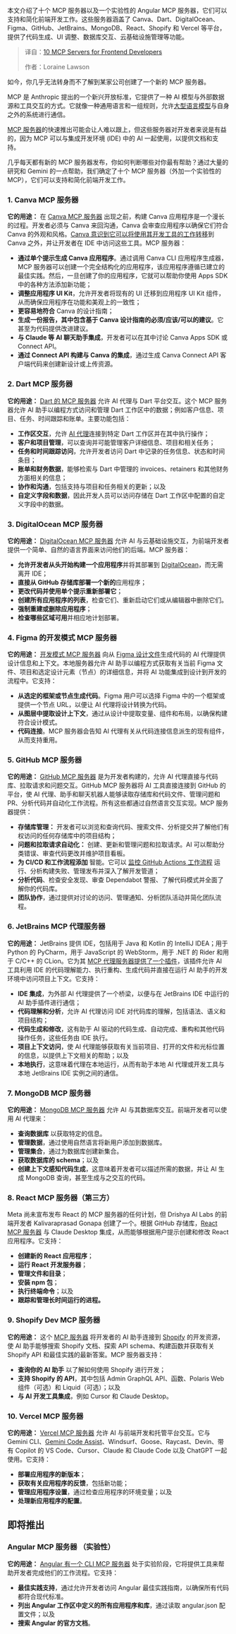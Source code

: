 
<!--
title: 前端开发者的十大 MCP 服务器
cover: https://cdn.thenewstack.io/media/2025/09/d0dccb4d-mcp_servers_for_frontend.jpg
summary: 本文介绍了十个 MCP 服务器以及一个实验性的 Angular MCP 服务器，它们可以支持和简化前端开发工作。这些服务器涵盖了 Canva、Dart、DigitalOcean、Figma、GitHub、JetBrains、MongoDB、React、Shopify 和 Vercel 等平台， 提供了代码生成、UI 调整、数据库交互、云基础设施管理等功能。
-->

本文介绍了十个 MCP 服务器以及一个实验性的 Angular MCP 服务器，它们可以支持和简化前端开发工作。这些服务器涵盖了 Canva、Dart、DigitalOcean、Figma、GitHub、JetBrains、MongoDB、React、Shopify 和 Vercel 等平台， 提供了代码生成、UI 调整、数据库交互、云基础设施管理等功能。

> 译自：[10 MCP Servers for Frontend Developers](https://thenewstack.io/10-mcp-servers-for-frontend-developers/)
> 
> 作者：Loraine Lawson

如今，你几乎无法转身而不了解到某家公司创建了一个新的 MCP 服务器。

MCP 是 Anthropic 提出的一个新兴开放标准，它提供了一种 AI 模型与外部数据源和工具交互的方式。它就像一种通用语言和一组规则，允许[大型语言模型](https://thenewstack.io/7-guiding-principles-for-working-with-llms/)与自身之外的系统进行通信。

[MCP 服务器](https://thenewstack.io/15-best-practices-for-building-mcp-servers-in-production/)的快速推出可能会让人难以跟上，但这些服务器对开发者来说是有益的，因为 MCP 可以与集成开发环境 (IDE) 中的 AI 一起使用，以提供文档和支持。

几乎每天都有新的 MCP 服务器发布，你如何判断哪些对你最有帮助？通过大量的研究和 Gemini 的一点帮助，我们确定了十个 MCP 服务器（外加一个实验性的 MCP），它们可以支持和简化前端开发工作。

### 1. Canva MCP 服务器

**它的用途：** 在 [Canva MCP 服务器](https://www.canva.dev/docs/apps/mcp-server/) 出现之前，构建 Canva 应用程序是一个漫长的过程。开发者必须与 Canva 来回沟通，Canva 会审查应用程序以确保它们符合 Canva 的外观和风格。[Canva 意识到它可以将使用其开发工具的工作转移](https://thenewstack.io/why-canva-chose-mcp-server-over-ai-agent-for-app-developers/)到 Canva 之外，并让开发者在 IDE 中访问这些工具。MCP 服务器：

* **通过单个提示生成 Canva 应用程序**。通过调用 Canva CLI 应用程序生成器，MCP 服务器可以创建一个完全结构化的应用程序，该应用程序遵循已建立的最佳实践。然后，一旦创建了你的应用程序，它就可以帮助你使用 Apps SDK 中的各种方法添加新功能；
* **调整应用程序 UI Kit**，允许开发者将现有的 UI 迁移到应用程序 UI Kit 组件，从而确保应用程序在功能和美观上的一致性；
* **更容易地符合** Canva 的设计指南；
* **生成一份报告，其中包含基于 Canva 设计指南的必须/应该/可以的建议**。它甚至为代码提供改进建议。
* **与 Claude 等 AI 聊天助手集成**，开发者可以在其中讨论 Canva Apps SDK 或 Connect API。
* **通过 Connect API 构建与 Canva 的集成**，通过生成 Canva Connect API 客户端代码来创建新设计或上传资源。

### 2. Dart MCP 服务器

**它的用途：** [Dart 的 MCP 服务器](https://www.postman.com/getmcp/public-mcp-servers/collection/6823c17166acdcf3d75b5048) 允许 AI 代理与 Dart 平台交互。这个 MCP 服务器允许 AI 助手以编程方式访问和管理 Dart 工作区中的数据；例如客户信息、项目、任务、时间跟踪和账单。主要功能包括：

* **工作区交互**，允许 [AI 代理](https://thenewstack.io/4-reasons-agentic-ai-is-failing/)连接到特定 Dart 工作区并在其中执行操作；
* **客户和项目管理**，可以查询并可能管理客户详细信息、项目和相关任务；
* **任务和时间跟踪访问**，允许开发者访问 Dart 中记录的任务信息、状态和时间条目；
* **账单和财务数据**，能够检索与 Dart 中管理的 invoices、retainers 和其他财务方面相关的信息；
* **协作和沟通**，包括支持与项目和任务相关的更新；以及
* **自定义字段和数据**，因此开发人员可以访问存储在 Dart 工作区中配置的自定义字段中的数据。

### 3. DigitalOcean MCP 服务器

**它的用途：** [DigitalOcean MCP 服务器](https://www.digitalocean.com/community/tutorials/control-apps-using-mcp-server) 允许 AI 与云基础设施交互，为前端开发者提供一个简单、自然的语言界面来访问他们的后端。MCP 服务器：

* **允许开发者从头开始构建一个应用程序**并将其部署到 [DigitalOcean](https://thenewstack.io/tutorial-a-gitops-deployment-with-flux-on-digitalocean-kubernetes/)，而无需离开 IDE；
* **直接从 GitHub 存储库部署一个新的**应用程序；
* **更改代码并使用单个提示重新部署它**；
* **创建所有应用程序的列表**，检查它们、重新启动它们或从编辑器中删除它们。
* **强制重建或删除应用程序**；
* **检查哪些区域可用**并相应地计划部署。

### 4. Figma 的开发模式 MCP 服务器

**它的用途：** [开发模式 MCP 服务器](https://www.postman.com/getmcp/public-mcp-servers/collection/6866ec3e48ab75becd41a29a) 向从 [Figma 设计文件](https://thenewstack.io/new-figma-plug-in-converts-design-to-angular-react-native/)生成代码的 AI 代理提供设计信息和上下文。本地服务器允许 AI 助手以编程方式获取有关当前 Figma 文件、项目和选定设计元素（节点）的详细信息，并将 AI 功能集成到设计到开发的流程中。它支持：

* **从选定的框架或节点生成代码**。Figma 用户可以选择 Figma 中的一个框架或提供一个节点 URL，以便让 AI 代理将设计转换为代码。
* **从图层中提取设计上下文**，通过从设计中提取变量、组件和布局，以确保构建符合设计模式。
* **代码连接**。MCP 服务器会告知 AI 代理有关从代码连接信息派生的现有组件，从而支持重用。

### 5. GitHub MCP 服务器

**它的用途：** [GitHub MCP 服务器](https://github.com/github/github-mcp-server) 是为开发者构建的，允许 AI 代理直接与代码库、拉取请求和问题交互。GitHub MCP 服务器将 AI 工具直接连接到 GitHub 的平台，使 AI 代理、助手和聊天机器人能够读取存储库和代码文件、管理问题和 PR、分析代码并自动化工作流程。所有这些都通过自然语言交互实现。MCP 服务器提供：

* **存储库管理：** 开发者可以浏览和查询代码、搜索文件、分析提交并了解他们有权访问的任何存储库中的项目结构；
* **问题和拉取请求自动化：** 创建、更新和管理问题和拉取请求。AI 可以帮助分类错误、审查代码更改并维护项目看板。
* **为 CI/CD 和工作流程添加** 智能。它可以 [监控 GitHub Actions 工作流程](https://thenewstack.io/the-missing-part-of-github-actions-workflows-monitoring/) 运行、分析构建失败、管理发布并深入了解开发管道；
* **分析代码**、检查安全发现、审查 Dependabot 警报、了解代码模式并全面了解你的代码库。
* **团队协作**，通过提供对讨论的访问、管理通知、分析团队活动并简化团队流程。

### 6. JetBrains MCP 代理服务器

**它的用途：** JetBrains 提供 IDE，包括用于 Java 和 Kotlin 的 IntelliJ IDEA；用于 Python 的 PyCharm，用于 JavaScript 的 WebStorm，用于 .NET 的 Rider 和用于 C/C++ 的 CLion。它为其 [MCP 代理服务器提供了一个插件](https://www.postman.com/getmcp/public-mcp-servers/collection/681e63aecb58000ecfc0317f)，该插件允许 AI 工具利用 IDE 的代码理解能力、执行重构、生成代码并直接在运行 AI 助手的开发环境中访问项目上下文。它支持：

* **IDE 集成**，为外部 AI 代理提供了一个桥梁，以便与在 JetBrains IDE 中运行的 AI 助手插件进行通信；
* **代码理解和分析**，允许 AI 代理访问 IDE 对代码库的理解，包括语法、语义和项目结构；
* **代码生成和修改**，这有助于 AI 驱动的代码生成、自动完成、重构和其他代码操作任务，这些任务由 IDE 执行。
* **项目上下文访问**，使 AI 代理能够获取有关当前项目、打开的文件和光标位置的信息，以提供上下文相关的帮助；以及
* **本地执行**，这意味着代理在本地运行，从而有助于本地 AI 代理或开发工具与本地 JetBrains IDE 实例之间的通信。

### 7. MongoDB MCP 服务器

**它的用途：** [MongoDB MCP 服务器](https://www.mongodb.com/company/blog/announcing-mongodb-mcp-server) 允许 AI 与其数据库交互。前端开发者可以使用 AI 代理来：

* **查询数据库** 以获取特定的信息。
* **管理数据**，通过使用自然语言将新用户添加到数据库。
* **管理集合**，通过为数据库创建新集合。
* **获取数据库的 schema**；以及
* **创建上下文感知代码生成**，这意味着开发者可以描述所需的数据，并让 AI 生成 MongoDB 查询，甚至生成与之交互的代码。

### 8. React MCP 服务器（第三方）

Meta 尚未宣布发布 React 的 MCP 服务器的任何计划，但 Drishya AI Labs 的前端开发者 Kalivaraprasad Gonapa 创建了一个。根据 GitHub 存储库，[React MCP 服务器](https://github.com/kalivaraprasad-gonapa/react-mcp) 与 Claude Desktop 集成，从而能够根据用户提示创建和修改 React 应用程序。它支持：

* **创建新的 React 应用程序**；
* **运行 React 开发服务器**；
* **管理文件和目录**；
* **安装 npm 包**；
* **执行终端命令**；以及
* **跟踪和管理长时间运行的进程。**

### 9. Shopify Dev MCP 服务器

**它的用途：** 这个 [MCP 服务器](https://shopify.dev/docs/apps/build/devmcp) 将开发者的 AI 助手连接到 [Shopify](https://thenewstack.io/how-mcp-ui-powers-shopifys-new-commerce-widgets-in-agents/) 的开发资源，使 AI 助手能够搜索 Shopify 文档、探索 API schema、构建函数并获取有关 Shopify API 和最佳实践的最新答案。MCP 服务器支持：

* **查询你的 AI 助手** 以了解如何使用 Shopify 进行开发；
* **支持 Shopify 的 API**，其中包括 Admin GraphQL API、函数、Polaris Web 组件（可选）和 Liquid（可选）；以及
* **与 AI 开发工具集成**，例如 Cursor 和 Claude Desktop。

### 10. Vercel MCP 服务器

**它的用途：** [Vercel MCP 服务器](https://vercel.com/docs/mcp/vercel-mcp) 允许 AI 与前端开发和托管平台交互。它与 Gemini CLI、[Gemini Code Assist](https://thenewstack.io/google-vaunts-new-gemini-code-assist-tool-at-cloud-next-2024/)、Windsurf、Goose、Raycast、Devin、带有 Copilot 的 VS Code、Cursor、Claude 和 Claude Code 以及 ChatGPT 一起使用。它支持：

* **部署应用程序的新版本**；
* **获取有关应用程序的反馈**，包括新功能；
* **管理应用程序设置**，通过检查应用程序的环境变量；以及
* **处理新应用程序的配置**。

## 即将推出

### **Angular MCP 服务器** （实验性）

**它的用途：** [Angular 有一个 CLI MCP 服务器](https://angular.dev/ai/mcp) 处于实验阶段，它将提供工具来帮助开发者完成他们的工作流程。它支持：

* **最佳实践支持**，通过允许开发者访问 Angular 最佳实践指南，以确保所有代码都符合现代标准。
* **列出 Angular 工作区中定义的所有应用程序和库**，通过读取 angular.json 配置文件；以及
* **搜索 Angular 的官方文档**。